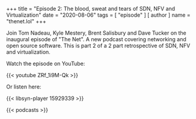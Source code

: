 +++
title = "Episode 2: The blood, sweat and tears of SDN, NFV and Virtualization"
date = "2020-08-06"
tags = [ "episode" ]
[ author ]
  name = "thenet.lol"
+++

Join Tom Nadeau, Kyle Mestery, Brent Salisbury and Dave Tucker on the inaugural episode of "The Net". A new podcast covering networking and open source software. This is part 2 of a 2 part retrospective of SDN, NFV and virtualization.

Watch the episode on YouTube:

{{< youtube ZRf_1i9M-Qk >}}

Or listen here:

{{< libsyn-player 15929339 >}}

{{< podcasts >}}
